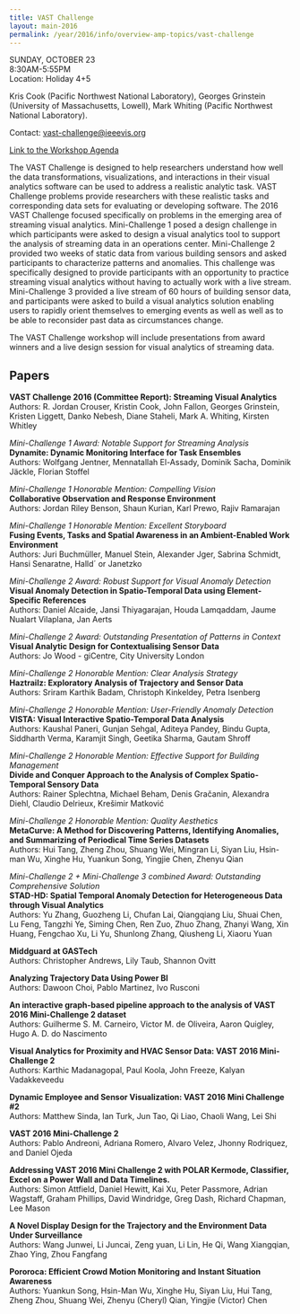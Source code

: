 ```yaml
---
title: VAST Challenge
layout: main-2016
permalink: /year/2016/info/overview-amp-topics/vast-challenge
---
```


SUNDAY, OCTOBER 23  
8:30AM-5:55PM  
Location: Holiday 4+5

Kris Cook (Pacific Northwest National Laboratory), Georges Grinstein
(University of Massachusetts, Lowell), Mark Whiting (Pacific Northwest
National Laboratory).

Contact:
[vast-challenge@ieeevis.org](mailto:vast-challenge@ieeevis.org)

[Link to the Workshop Agenda](http://www.vacommunity.org/VAST+Workshop+2016)
	
The VAST Challenge is designed to help researchers understand how well the data transformations, visualizations, and interactions in their visual analytics software can be used to address a realistic analytic task. VAST Challenge problems provide researchers with these realistic tasks and corresponding data sets for evaluating or developing software. The 2016 VAST Challenge focused specifically on problems in the emerging area of streaming visual analytics. Mini-Challenge 1 posed a design challenge in which participants were asked to design a visual analytics tool to support the analysis of streaming data in an operations center. Mini-Challenge 2 provided two weeks of static data from various building sensors and asked participants to characterize patterns and anomalies. This challenge was specifically designed to provide participants with an opportunity to practice streaming visual analytics without having to actually work with a live stream.
Mini-Challenge 3 provided a live stream of 60 hours of building sensor data, and participants were asked to build a visual analytics solution enabling users to rapidly orient themselves to emerging events as well as well as to be able to reconsider past data as circumstances change.

The VAST Challenge workshop will include presentations from award winners and a live design session for visual analytics of streaming data.  

## Papers

**VAST Challenge 2016 (Committee Report): Streaming Visual Analytics**  
Authors: R. Jordan Crouser, Kristin Cook, John Fallon, Georges Grinstein, Kristen Liggett, Danko Nebesh, Diane Staheli, Mark A. Whiting, Kirsten Whitley

*Mini-Challenge 1 Award: Notable Support for Streaming Analysis*  
**Dynamite: Dynamic Monitoring Interface for Task Ensembles**  
Authors: Wolfgang Jentner, Mennatallah El-Assady, Dominik Sacha, Dominik Jäckle, Florian Stoffel

*Mini-Challenge 1 Honorable Mention: Compelling Vision*  
**Collaborative Observation and Response Environment**  
Authors: Jordan Riley Benson, Shaun Kurian, Karl Prewo, Rajiv Ramarajan

*Mini-Challenge 1 Honorable Mention: Excellent Storyboard*  
**Fusing Events, Tasks and Spatial Awareness in an Ambient-Enabled Work Environment**  
Authors: Juri Buchmüller, Manuel Stein, Alexander Jger, Sabrina Schmidt, Hansi Senaratne, Halld´ or Janetzko

*Mini-Challenge 2 Award: Robust Support for Visual Anomaly Detection*  
**Visual Anomaly Detection in Spatio-Temporal Data using Element-Specific References**  
Authors: Daniel Alcaide, Jansi Thiyagarajan, Houda Lamqaddam, Jaume Nualart Vilaplana, Jan Aerts

*Mini-Challenge 2 Award: Outstanding Presentation of Patterns in Context*  
**Visual Analytic Design for Contextualising Sensor Data**  
Authors: Jo Wood - giCentre, City University London

*Mini-Challenge 2 Honorable Mention: Clear Analysis Strategy*  
**Haztrailz: Exploratory Analysis of Trajectory and Sensor Data**  
Authors: Sriram Karthik Badam, Christoph Kinkeldey, Petra Isenberg

*Mini-Challenge 2 Honorable Mention: User-Friendly Anomaly Detection*  
**VISTA: Visual Interactive Spatio-Temporal Data Analysis**  
Authors: Kaushal Paneri, Gunjan Sehgal, Aditeya Pandey, Bindu Gupta, Siddharth Verma, Karamjit Singh, Geetika Sharma, Gautam Shroff

*Mini-Challenge 2 Honorable Mention: Effective Support for Building Management*  
**Divide and Conquer Approach to the Analysis of Complex Spatio-Temporal Sensory Data**  
Authors: Rainer Splechtna, Michael Beham, Denis Gračanin, Alexandra Diehl, Claudio Delrieux, Krešimir Matković

*Mini-Challenge 2 Honorable Mention: Quality Aesthetics*  
**MetaCurve: A Method for Discovering Patterns, Identifying Anomalies, and Summarizing of Periodical Time Series Datasets**  
Authors: Hui Tang, Zheng Zhou, Shuang Wei, Mingran Li, Siyan Liu, Hsin-man Wu, Xinghe Hu, Yuankun Song, Yingjie Chen, Zhenyu Qian

*Mini-Challenge 2 + Mini-Challenge 3 combined Award: Outstanding Comprehensive Solution*  
**STAD-HD: Spatial Temporal Anomaly Detection for Heterogeneous Data through Visual Analytics**  
Authors: Yu Zhang, Guozheng Li, Chufan Lai, Qiangqiang Liu, Shuai Chen, Lu Feng, Tangzhi Ye, Siming Chen, Ren Zuo, Zhuo Zhang, Zhanyi Wang, Xin Huang, Fengchao Xu, Li Yu, Shunlong Zhang, Qiusheng Li, Xiaoru Yuan

**Middguard at GASTech**  
Authors: Christopher Andrews, Lily Taub, Shannon Ovitt

**Analyzing Trajectory Data Using Power BI**  
Authors: Dawoon Choi, Pablo Martinez, Ivo Rusconi

**An interactive graph-based pipeline approach to the analysis of VAST 2016 Mini-Challenge 2 dataset**  
Authors: Guilherme S. M. Carneiro, Victor M. de Oliveira, Aaron Quigley, Hugo A. D. do Nascimento

**Visual Analytics for Proximity and HVAC Sensor Data: VAST 2016 Mini-Challenge 2**  
Authors: Karthic Madanagopal, Paul Koola, John Freeze, Kalyan Vadakkeveedu

**Dynamic Employee and Sensor Visualization: VAST 2016 Mini Challenge #2**  
Authors: Matthew Sinda, Ian Turk, Jun Tao, Qi Liao, Chaoli Wang, Lei Shi

**VAST 2016 Mini-Challenge 2**  
Authors: Pablo Andreoni, Adriana Romero, Alvaro Velez, Jhonny Rodriquez, and Daniel Ojeda

**Addressing VAST 2016 Mini Challenge 2 with POLAR Kermode, Classifier, Excel on a Power Wall and Data Timelines.**  
Authors: Simon Attfield, Daniel Hewitt, Kai Xu, Peter Passmore, Adrian Wagstaff, Graham Phillips, David Windridge, Greg Dash, Richard Chapman, Lee Mason

**A Novel Display Design for the Trajectory and the Environment Data Under Surveillance**  
Authors: Wang Junwei, Li Juncai, Zeng yuan, Li Lin, He Qi, Wang Xiangqian, Zhao Ying, Zhou Fangfang

**Pororoca: Efficient Crowd Motion Monitoring and Instant Situation Awareness**  
Authors: Yuankun Song, Hsin-Man Wu, Xinghe Hu, Siyan Liu, Hui Tang, Zheng Zhou, Shuang Wei, Zhenyu (Cheryl) Qian, Yingjie (Victor) Chen

